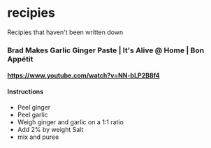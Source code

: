 # recipies
Recipies that haven't been written down


### Brad Makes Garlic Ginger Paste | It's Alive @ Home | Bon Appétit
#### https://www.youtube.com/watch?v=NN-bLP2B8f4
#### Instructions

- Peel ginger
- Peel garlic
- Weigh ginger and garlic on a 1:1 ratio
- Add 2% by weight Salt 
- mix and puree
